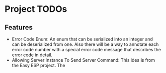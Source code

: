 # Project TODOs


## Features
- Error Code Enum:
    An enum that can be serialized into an integer and can be deserialized from one. Also there will be a way to annotate each error code number with a special error code message that describes the error code in detail.
- Allowing Server Instance To Send Server Command:
    This idea is from the Easy ESP project. The 



